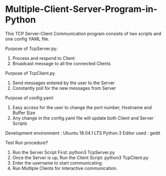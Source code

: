 # Multiple-Client-Server-Program-in-Python

This TCP Server-Client Communication program consists of two scripts and one config YAML file. 

Purpose of TcpServer.py:
1) Process and respond to Client
2) Broadcast message to all the connected Clients

Purpose of TcpClient.py
1) Send messages entered by the user to the Server
2) Constantly poll for the new messages from Server

Purpose of config.yaml
1) Easy access for the user to change the port number, Hostname and Buffer Size
2) Any change in the config.yaml file will update both Client and Server Scripts

Development environment :
Ubuntu 18.04.1 LTS 
Python 3
Editor used : gedit 

 Test Run procedure?
1) Run the Server Script First: python3 TcpServer.py 
2) Once the Server is up, Run the Client Script: python3 TcpClient.py
3) Enter the username to start communicating. 
4) Run Multiple Clients for interactive communication.
